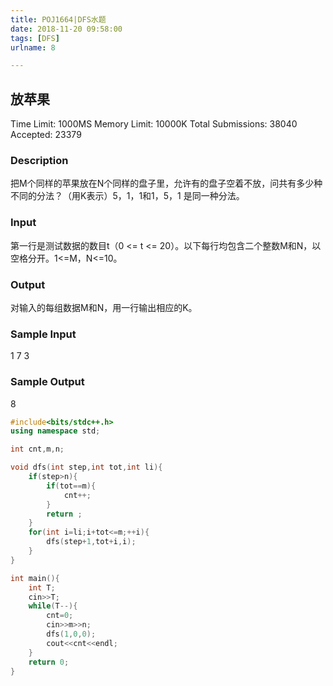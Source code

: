 ```yaml
---
title: POJ1664|DFS水题
date: 2018-11-20 09:58:00
tags: [DFS]
urlname: 8

---
```

<!--markdown-->
## 放苹果
Time Limit: 1000MS		Memory Limit: 10000K
Total Submissions: 38040		Accepted: 23379

### Description
把M个同样的苹果放在N个同样的盘子里，允许有的盘子空着不放，问共有多少种不同的分法？（用K表示）5，1，1和1，5，1 是同一种分法。

### Input
第一行是测试数据的数目t（0 <= t <= 20）。以下每行均包含二个整数M和N，以空格分开。1<=M，N<=10。

### Output
对输入的每组数据M和N，用一行输出相应的K。

### Sample Input

1
7 3

### Sample Output

8

```cpp
#include<bits/stdc++.h>
using namespace std;

int cnt,m,n;

void dfs(int step,int tot,int li){
	if(step>n){
		if(tot==m){
			cnt++;
		}
		return ;
	}
	for(int i=li;i+tot<=m;++i){
		dfs(step+1,tot+i,i);
	}
}

int main(){
	int T;
	cin>>T;
	while(T--){
		cnt=0;
		cin>>m>>n;
		dfs(1,0,0);
		cout<<cnt<<endl;
	}
	return 0;
}
```